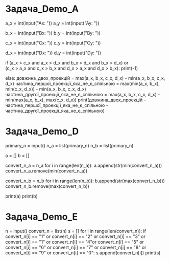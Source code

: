 # Задача_Demo_A
a_x = int(input("Ax: "))
a_y = int(input("Ay: "))

b_x = int(input("Bx: "))
b_y = int(input("By: "))

c_x = int(input("Cx: "))
c_y = int(input("Cy: "))

d_x = int(input("Dx: "))
d_y = int(input("Dy: "))

if (a_x > c_x and a_x > d_x and b_x > d_x and b_x > d_x) or \
        (c_x > a_x and c_x > b_x and d_x > a_x and d_x > b_x):
    print(-1)

else:
    довжина_двох_проекцій = max(a_x, b_x, c_x, d_x) - min(a_x, b_x, c_x, d_x)
    частина_першої_проекції_яка_не_є_спільною = max(min(a_x, b_x), min(c_x, d_x)) - min(a_x, b_x, c_x, d_x)
    частина_другої_проекції_яка_не_є_спільною = max(a_x, b_x, c_x, d_x) - min(max(a_x, b_x), max(c_x, d_x))
    print(довжина_двох_проекцій - частина_першої_проекції_яка_не_є_спільною - частина_другої_проекції_яка_не_є_спільною)

# Задача_Demo_D
primary_n = input()
n_a = list(primary_n)
n_b = list(primary_n)

a = []
b = []

convert_n_a = n_a
for i in range(len(n_a)):
    a.append(str(min(convert_n_a)))
    convert_n_a.remove(min(convert_n_a))

convert_n_b = n_b
for i in range(len(n_b)):
    b.append(str(max(convert_n_b)))
    convert_n_b.remove(max(convert_n_b))

print(a)
print(b)

# Задача_Demo_E
n = input()
convert_n = list(n)
s = []
for i in range(len(convert_n)):
    if convert_n[i] == "1" or convert_n[i] == "2" or convert_n[i] == "3" or convert_n[i] == "1" or convert_n[i] == "4"or convert_n[i] == "5" or convert_n[i] == "6" or convert_n[i] == "7" or convert_n[i] == "8" or convert_n[i] == "9" or convert_n[i] == "0":
        s.append(convert_n[i])
print(s)
